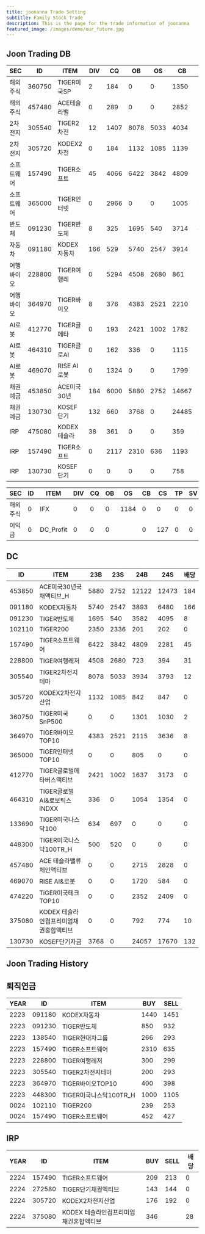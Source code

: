 ```yaml
---
title: joonanna Trade Setting
subtitle: Family Stock Trade
description: This is the page for the trade information of joonanna
featured_image: /images/demo/our_future.jpg
---
```

## Joon Trading DB


|SEC|ID|ITEM |DIV|CQ|OB|OS|CB|CS|
|---|--|-----|---|--|--|--|--|--|
|해외주식|360750|TIGER미국SP|2|184|0|0|1350|1030|
|해외주식|457480|ACE테슬라밸|0|289|0|0|2852|2828|
|2차전지|305540|TIGER2차전|12|1407|8078|5033|4034|3793|
|2차전지|305720|KODEX2차전|0|184|1132|1085|1139|847|
|소프트웨어|157490|TIGER소프트|45|4066|6422|3842|4809|2386|
|소프트웨어|365000|TIGER인터넷|0|2966|0|0|1005|0
|반도체|091230|TIGER반도체|8|325|1695|540|3714|4095|
|자동차|091180|KODEX자동차|166|529|5740|2547|3914|6480|
|여행바이오|228800|TIGER여행레|0|5294|4508|2680|861|394|
|어행바이오|364970|TIGER바이오|8|376|4383|2521|2210|3636|
|AI로봇|412770|TIGER글메타|0|193|2421|1002|1782|3173|
|AI로봇|464310|TIGER글로AI|0|162|336| 0|1115|1354|
|AI로봇|469070|RISE AI로봇|0|1324|0|0|1799|584||
|채권예금|453850|ACE미국30년|184|6000|5880|2752|14667|12900|
|채권예금|130730|KOSEF단기|132|660|3768|0|24485|21393|
|IRP|475080|KODEX테슬라|38|361|0|0|359|0|
|IRP|157490|TIGER소프트|0|2117|2310|636|1193|1168|
|IRP|130730|KOSEF단기|0|0|0|0|758|740|



|SEC|ID|ITEM |DIV|CQ|OB|OS|CB|CS|TP|SV|TV|
|---|--|-----|---|--|--|--|--|--|--|--|--|
|해외주식|0|IFX|0|0|0|1184|0|0|0|0|1|
|이익금|0|DC_Profit|0|0|0||0|127|0|0|1|


## DC
|ID|ITEM |23B|23S|24B|24S|배당|
|--|-----|---|----|---|----|--|
|453850|ACE미국30년국채액티브_H|5880|2752|12122|12473|184|
|091180|KODEX자동차|5740|2547|3893|6480|166|
|091230|TIGER반도체|1695|540|3582|4095|8|
|102110|TIGER200|2350|2336|201|202|0| 
|157490|TIGER소프트웨어|6422|3842|4809|2281|45|
|228800|TIGER여행레저|4508|2680|723|394|31|
|305540|TIGER2차전지테마|8078|5033|3934|3793|12|
|305720|KODEX2차전지산업|1132|1085|842|847|0|
|360750|TIGER미국SnP500|0|0|1301|1030|2|
|364970|TIGER바이오TOP10|4383|2521|2115|3636|8|
|365000|TiGER인터넷TOP10|0|0|805|0|0|
|412770|TIGER글로벌메타버스액티브|2421|1002|1637|3173|0| 
|464310|TIGER글로벌AI&로보틱스INDXX|336| 0|1054|1354|0|
|133690|TIGER미국나스닥100|634|697|0|0|0| 
|448300|TIGER미국나스닥100TR_H|500|520|0|0|0|
|457480|ACE 테슬라밸류체인액티브|0|0|2715|2828|0|
|469070|RISE AI&로봇|0|0|1720|584|0|
|474220|TiGER미국테크TOP10|0|0|2352|2409|0|
|375080|KODEX 테슬라인컴프리미엄채권혼합액티브|0|0|792|774|10|
|130730|KOSEF단기자금|3768|0|24057|17670|132|

## Joon Trading History
## 퇴직연금
|YEAR|ID|ITEM |BUY|SELL|
|----|--|-----|---|----|
|2223|091180|KODEX자동차|1440|1451|
|2223|091230|TIGER반도체|850|932|
|2223|138540|TIGER현대차그룹|266|293|
|2223|157490|TIGER소프트웨어|2310|635|
|2223|228800|TIGER여행레저|300|299|
|2223|305540|TIGER2차전지테마|200|293|
|2223|364970|TIGER바이오TOP10|400|398|
|2223|448300|TIGER미국나스닥100TR_H|1000|1105|
|0024|102110|TIGER200|239|253| 
|0024|157490|TIGER소프트웨어|452|427|

## IRP
|YEAR|ID|ITEM |BUY|SELL|배당|
|----|--|-----|---|----|--|
|2224|157490|TIGER소프트웨어|209|213|0|
|2224|272580|TIGER단기채권액티브|143|144|0| 
|2224|305720|KODEX2차전지산업|176|192|0|
|2224|375080|KODEX 테슬라인컴프리미엄채권혼합액티브|346||28|








